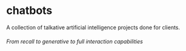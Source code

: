 # chatbots
A collection of talkative artificial intelligence projects done for clients. 
###### From recall to generative to full interaction capabilities
